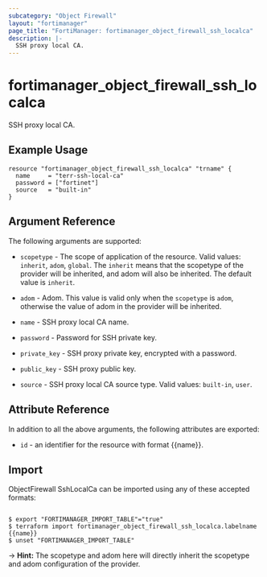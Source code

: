 ```yaml
---
subcategory: "Object Firewall"
layout: "fortimanager"
page_title: "FortiManager: fortimanager_object_firewall_ssh_localca"
description: |-
  SSH proxy local CA.
---
```


# fortimanager_object_firewall_ssh_localca
SSH proxy local CA.

## Example Usage

```hcl
resource "fortimanager_object_firewall_ssh_localca" "trname" {
  name     = "terr-ssh-local-ca"
  password = ["fortinet"]
  source   = "built-in"
}
```

## Argument Reference


The following arguments are supported:

* `scopetype` - The scope of application of the resource. Valid values: `inherit`, `adom`, `global`. The `inherit` means that the scopetype of the provider will be inherited, and adom will also be inherited. The default value is `inherit`.
* `adom` - Adom. This value is valid only when the `scopetype` is `adom`, otherwise the value of adom in the provider will be inherited.

* `name` - SSH proxy local CA name.
* `password` - Password for SSH private key.
* `private_key` - SSH proxy private key, encrypted with a password.
* `public_key` - SSH proxy public key.
* `source` - SSH proxy local CA source type. Valid values: `built-in`, `user`.



## Attribute Reference

In addition to all the above arguments, the following attributes are exported:
* `id` - an identifier for the resource with format {{name}}.

## Import

ObjectFirewall SshLocalCa can be imported using any of these accepted formats:
```

$ export "FORTIMANAGER_IMPORT_TABLE"="true"
$ terraform import fortimanager_object_firewall_ssh_localca.labelname {{name}}
$ unset "FORTIMANAGER_IMPORT_TABLE"
```
-> **Hint:** The scopetype and adom here will directly inherit the scopetype and adom configuration of the provider.
